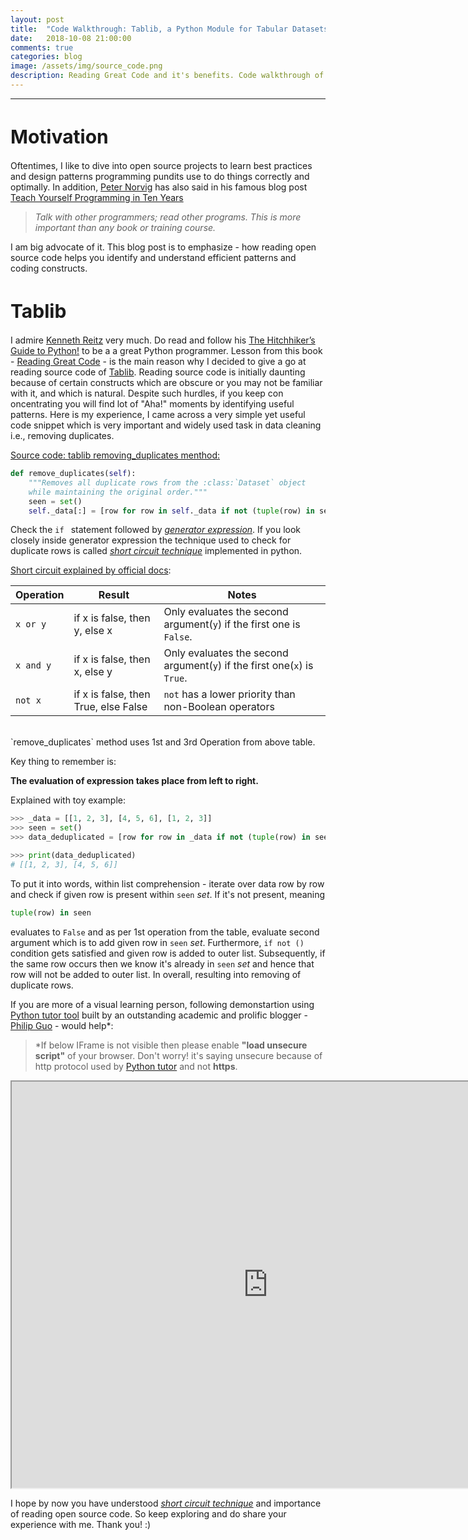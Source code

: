 ```yaml
---
layout: post
title:  "Code Walkthrough: Tablib, a Python Module for Tabular Datasets"
date:   2018-10-08 21:00:00
comments: true
categories: blog
image: /assets/img/source_code.png
description: Reading Great Code and it's benefits. Code walkthrough of tablib python module by Nipun Sadvilkar
---
```

<hr>

<h1 style="font-size: 30px;">Motivation</h1>

Oftentimes, I like to dive into open source projects to learn best practices and design patterns programming pundits use to do things correctly and optimally. In addition, [Peter Norvig](https://en.wikipedia.org/wiki/Peter_Norvig) has also said in his famous blog post [Teach Yourself Programming in Ten Years](http://norvig.com/21-days.html)

> *Talk with other programmers; read other programs. This is more important than any book or training course.*

I am big advocate of it. This blog post is to emphasize - how reading open source code helps you identify and understand efficient patterns and coding constructs.

<h1 style="font-size: 30px;">Tablib</h1>

I admire [Kenneth Reitz](https://github.com/kennethreitz) very much. Do read and follow his [The Hitchhiker’s Guide to Python!](https://docs.python-guide.org) to be a a great Python programmer. Lesson from this book - [Reading Great Code](https://docs.python-guide.org/writing/reading/?highlight=tablib#reading-great-code) - is the main reason why I decided to give a go at reading source code of [Tablib](https://github.com/kennethreitz/tablib). Reading source code is initially daunting because of certain constructs which are obscure or you may not be familiar with it, and which is natural. Despite such hurdles, if you keep con oncentrating you will find lot of "Aha!" moments by identifying useful patterns. Here is my experience, I came across a very simple yet useful code snippet which is very important and widely used task in data cleaning i.e., removing duplicates.

[Source code: tablib removing_duplicates menthod:](http://docs.python-tablib.org/en/master/_modules/tablib/core/#Dataset.remove_duplicates)

```python
def remove_duplicates(self):
    """Removes all duplicate rows from the :class:`Dataset` object
    while maintaining the original order."""
    seen = set()
    self._data[:] = [row for row in self._data if not (tuple(row) in seen or seen.add(tuple(row)))]
```

Check the `if ` statement followed by [_generator expression_](https://dbader.org/blog/python-generator-expressions). If you look closely inside generator expression the technique used to check for duplicate rows is called [_short circuit technique_](https://www.geeksforgeeks.org/short-circuiting-techniques-python/) implemented in python.


[Short circuit explained by official docs](https://docs.python.org/2/library/stdtypes.html#boolean-operations-and-or-not):

|Operation|Result|Notes|
|---|---|---|
|`x or y` |if x is false, then y, else x| Only evaluates the second argument(`y`) if the first one is `False`.|
|`x and y`|if x is false, then x, else y| Only evaluates the second argument(`y`) if the first one(`x`) is `True`.|
|`not x`|if x is false, then True, else False|`not` has a lower priority than non-Boolean operators|

<br>
`remove_duplicates` method uses 1st and 3rd Operation from above table.

Key thing to remember is:

**The evaluation of expression takes place from left to right.**

Explained with toy example:
```python
>>> _data = [[1, 2, 3], [4, 5, 6], [1, 2, 3]]
>>> seen = set()
>>> data_deduplicated = [row for row in _data if not (tuple(row) in seen or seen.add(tuple(row)))]

>>> print(data_deduplicated)
# [[1, 2, 3], [4, 5, 6]]
```

To put it into words, within list comprehension - iterate over data row by row and check if given row is present within `seen` _set_. If it's not present, meaning
```python
tuple(row) in seen
```
evaluates to `False` and as per 1st operation from the table, evaluate second argument which is to add given row in `seen` _set_. Furthermore, `if not ()` condition gets satisfied and given row is added to outer list. Subsequently, if the same row occurs then we know it's already in `seen` _set_ and hence that row will not be added to outer list. In overall, resulting into removing of duplicate rows.

If you are more of a visual learning person, following demonstartion using [Python tutor tool](http://pythontutor.com/) built by an outstanding academic and prolific blogger - [Philip Guo](http://pgbovine.net) - would help*:
> *If below IFrame is not visible then please enable **"load unsecure script"** of your browser. Don't worry! it's saying unsecure because of http protocol used by [Python tutor](http://pythontutor.com/) and not **https**.

<iframe width="820" height="650" frameborder="1.5" src="http://pythontutor.com/iframe-embed.html#code=_data%20%3D%20%5B%5B1,2,3%5D,%20%5B4,5,6%5D,%20%5B1,2,3%5D%5D%0Aseen%20%3D%20set%28%29%0Adata_deduplicated%20%3D%20%5Brow%20for%20row%20in%20_data%20if%20not%20%28tuple%28row%29%20in%20seen%20or%20seen.add%28tuple%28row%29%29%29%5D&codeDivHeight=400&codeDivWidth=350&cumulative=false&curInstr=6&heapPrimitives=nevernest&origin=opt-frontend.js&py=2&rawInputLstJSON=%5B%5D&textReferences=false"> </iframe>

I hope by now you have understood [_short circuit technique_](https://www.geeksforgeeks.org/short-circuiting-techniques-python/) and importance of reading open source code. So keep exploring and do share your experience with me. Thank you! :)
